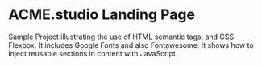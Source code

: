 # ACME.studio Landing Page
Sample Project illustrating the use of HTML semantic tags, and CSS Flexbox. It includes Google Fonts and also Fontawesome. It shows how to inject reusable sections in content with JavaScript.

